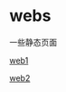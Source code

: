 # webs
一些静态页面

[web1](https://gin-lsl.github.io/webs/web1/index.html)

[web2](https://gin-lsl.github.io/webs/web2/index.html)
